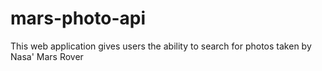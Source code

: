 # mars-photo-api
This web application gives users the ability to search for photos taken by Nasa' Mars Rover
